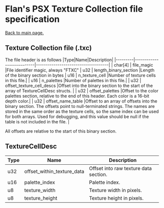 # Flan's PSX Texture Collection file specification
[Back to main page.](../README.md)

## Texture Collection file (.txc)
The file header is as follows
|Type|Name|Description|
|---------|---------------------------|-------------------------------------|
| char[4] | file_magic                |File identifier magic, always "FTXC"
| u32     | length_binary_section     |Length of the binary section in bytes
| u16     | n_texture_cell            |Number of texture cells in this file.|
| u16     | n_palettes                |Number of palettes in this file.|
| u32     | offset_texture_cell_descs |Offset into the binary section to the start of the array of TextureCellDesc structs. |
| u32     | offset_palettes           |Offset to the color palettes section, relative to the end of this header. Each color is a 16-bit depth color.|
| u32     | offset_name_table         |Offset to an array of offsets into the binary section. The offsets point to null-terminated strings. The names are stored in the same order as the texture cells, so the same index can be used for both arrays. Used for debugging, and this value should be null if the table is not included in the file. |

All offsets are relative to the start of this binary section.

## TextureCellDesc
|Type|Name|Description|
|----|----|-----------|
|u32|offset_within_texture_data|Offset into raw texture data section.|
|u16|palette_index| Palette index.|
|u8|texture_width| Texture width in pixels.|
|u8|texture_height| Texture height in pixels.|